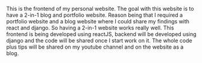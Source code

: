 This is the frontend of my personal website. The goal with this website is to have a 2-in-1 blog and portfolio website. Reason being that I required a portfolio website and a blog website where I could share my findings with react and django. So having a 2-in-1 website works really well. This frontend is being developed using reactJS, backend will be developed using django and the code will be shared once I start work on it. The whole code plus tips will be shared on my youtube channel and on the website as a blog.